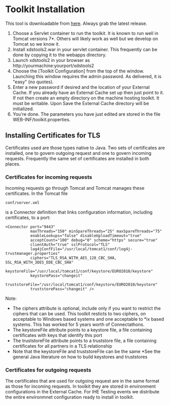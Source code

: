 # Toolkit Installation #

This tool is downloadable from
<a href="https://bitbucket.org/iheos/toolkit2/downloads">here</a>.
Always grab the latest release.

1. Choose a Servlet container to run the toolkit. It is known to run well in Tomcat versions 7*.  Others will
likely work as well but we develop on Tomcat so we know it.
2. Install xdstools2.war in your servlet container.  This frequently can be done by copying it to the
webapps directory.
3. Launch xdstools2 in your browser as   http://yourmachine:yourport/xdstools2
4. Choose the [Toolkit Configuration] from the top of the window.  Launching this window
requires the admin password.  As delivered, it is "easy" (no quotes).
5. Enter a new password if desired and the location of your External Cache. If you already have an
External Cache set up then just point to it. If not then create an empty directory on the machine hosting
toolkit.  It must be writable. Upon Save the External Cache directory will be initialized.
6. You're done.  The parameters you have just edited are stored in the file WEB-INF/toolkit.properties.

## Installing Certificates for TLS ##

Certificates used are those types native to Java. Two sets of certificates are installed,
one to govern outgoing request and one to govern incoming requests. Frequently the
same set of certificates are installed in both places.

### Certificates for incoming requests ###

Incoming requests go through Tomcat and Tomcat manages these certificates. In the Tomcat
file

    conf/server.xml

is a Connector definition that links configuration information, including certificates,
to a port:

    <Connector port="9443"
               maxThreads="150" minSpareThreads="25" maxSpareThreads="75"
               enableLookups="false" disableUploadTimeout="true"
               acceptCount="100" debug="0" scheme="https" secure="true"
               clientAuth="true" sslProtocol="TLS"
               log4jConfFile="/usr/local/tomcat1/conf/log4j-trustmanager.properties"
               ciphers="TLS_RSA_WITH_AES_128_CBC_SHA, SSL_RSA_WITH_3DES_EDE_CBC_SHA"
	       keystoreFile="/usr/local/tomcat1/conf/keystore/EURO2010/keystore"
               keystorePass="changeit" 
	       truststoreFile="/usr/local/tomcat1/conf/keystore/EURO2010/keystore"
               truststorePass="changeit" />

Note:

* The ciphers attribute is optional, include only if you want to restrict the ciphers that
can be used. This toolkit resticts to two ciphers, on acceptable to Windows based systems
and one acceptable to *ix based systems.  This has worked for 5 years worth of Connectathons.
* The keystoreFile attribute points to a keystore file, a file containing certificates with
keys that identify this port
* The truststoreFile attribute points to a truststore file, a file containing certificates
for all partners in a TLS relationship
* Note that the keystoreFile and truststoreFile can be the same
*See the general Java literature on how to build keystores and truststores

### Certificates for outgoing requests ###

The certificates that are used for outgoing request are in the same format as those
for incoming requests.  In toolkit they are stored in environment configurations in the External Cache.
For IHE Testing events we distribute the entire environmnet configuration ready to install in toolkit.
